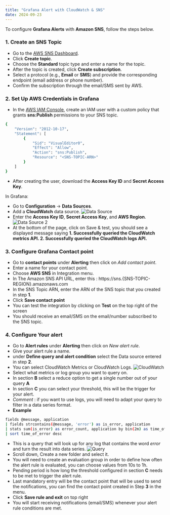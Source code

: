 ```yaml
---
title: "Grafana Alert with CloudWatch & SNS"
date: 2024-09-23
---
```


To configure **Grafana Alerts** with **Amazon SNS**, follow the steps below.

### 1. Create an SNS Topic
- Go to the [AWS SNS Dashboard](https://console.aws.amazon.com/sns/home).
- Click **Create topic**.
- Choose the **Standard** topic type and enter a name for the topic.
- After the topic is created, click **Create subscription**.
- Select a protocol (e.g., **Email** or **SMS**) and provide the corresponding endpoint (email address or phone number).
- Confirm the subscription through the email/SMS sent by AWS.

### 2. Set Up AWS Credentials in Grafana
- In the [AWS IAM Console](https://console.aws.amazon.com/iam/), create an IAM user with a custom policy that grants **sns:Publish** permissions to your SNS topic.
```sh
{
    "Version": "2012-10-17",
    "Statement": [
        {
            "Sid": "VisualEditor0",
            "Effect": "Allow",
            "Action": "sns:Publish",
            "Resource": "<SNS-TOPIC-ARN>"
        }
    ]
}
```
- After creating the user, download the **Access Key ID** and **Secret Access Key**.

In Grafana:
- Go to **Configuration** → **Data Sources**.
- Add a **CloudWatch** data source.
![Data Source](/datasource.png)
- Enter the **Access Key ID**, **Secret Access Key**, and **AWS Region**.
![Data Source 2](/datasource2.png)
- At the bottom of the page, click on Save & test, you should see a displayed message saying **1. Successfully queried the CloudWatch metrics API. 2. Successfully queried the CloudWatch logs API.**

### 3. Configure Grafana Contact point
- Go to **contact points** under **Alerting** then click on *Add contact point*.
- Enter a name for your contact point.
- Choose **AWS SNS** in Integration menu.
- In The Amazon SNS API URL, enter this : https://sns.{SNS-TOPIC-REGION}.amazonaws.com
- In the SNS Topic ARN, enter the ARN of the SNS topic that you created in step **1**.
- Click **Save contact point**
- You can test the integration by clicking on **Test** on the top right of the screen
- You should receive an email/SMS on the email/number subscribed to the SNS topic.

### 4. Configure Your alert
- Go to **Alert rules** under **Alerting** then click on *New alert rule*.
- Give your alert rule a name.
- under **Define query and alert condition** select the Data source entered in step **2**.
- You can select CloudWatch Metrics or CloudWatch Logs.
![CloudWatch](/cloudwatch.png)
- Select what metrics or log group you want to query on.
- In section **B** select a reduce option to get a single number out of your query **A**
- In section **C** you can select your threshold, this will be the trigger for your alert.
- *Comment* : if you want to use logs, you will need to adapt your query to filter in a data series format.
- **Example**
```sh
fields @message, application
| fields strcontains(@message, 'error') as is_error, application
| stats sum(is_error) as error_count, application by bin(2m) as time_of_error, application
| sort time_of_error desc
```
- This is a query that will look up for any log that contains the word *error* and turn the result into data series.
![Query](/query.png)
- Scroll down, Create a new folder and select it.
- You will need to create an evaluation group in order to define how often the alert rule is evaluated, you can choose values from 10s to 1h.
- Pending period is how long the threshold configured in section **C** needs to be met to trigger the alert rule.
- Last mandatory entry will be the contact point that will be used to send the notifications, you can find the contact point created in Step **3** in the menu.
- Click **Save rule and exit** on top right
- You will start receiving notifications (email/SMS) whenever your alert rule conditions are met. 